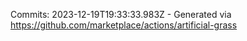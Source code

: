 Commits: 2023-12-19T19:33:33.983Z - Generated via https://github.com/marketplace/actions/artificial-grass
<br>
